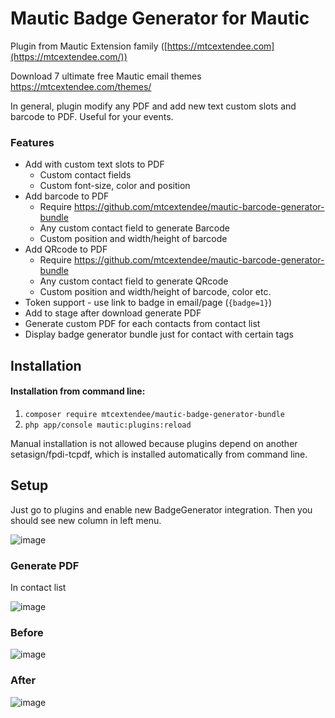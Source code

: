 # Mautic Badge Generator for Mautic

Plugin from Mautic Extension family ([https://mtcextendee.com](https://mtcextendee.com/))

Download 7 ultimate free Mautic email themes https://mtcextendee.com/themes/

In general, plugin modify any PDF and add new text custom slots and barcode to PDF. Useful for your events.

### Features

- Add with custom text slots to PDF
    - Custom contact fields
    - Custom font-size, color and position
- Add barcode to PDF
    - Require https://github.com/mtcextendee/mautic-barcode-generator-bundle
    - Any custom contact field to generate Barcode
    - Custom position and width/height of barcode
 - Add QRcode to PDF
    - Require https://github.com/mtcextendee/mautic-barcode-generator-bundle
    - Any custom contact field to generate QRcode
    - Custom position and width/height of barcode, color etc.
- Token support - use link to badge in email/page (`{badge=1}`)
- Add to stage after download generate PDF
- Generate custom PDF for each contacts from contact list
- Display badge generator bundle just for contact with certain tags

## Installation

#### Installation from command line:

1. `composer require mtcextendee/mautic-badge-generator-bundle`
1. `php app/console mautic:plugins:reload`

Manual installation is not allowed because plugins depend on another setasign/fpdi-tcpdf, which is installed automatically from command line.

## Setup

Just go to plugins and enable new BadgeGenerator integration. Then you should see new column in left menu.

![image](https://user-images.githubusercontent.com/462477/55947007-fee26d80-5c4d-11e9-8e07-47bf08b3b4fa.png)

### Generate PDF

In contact list

![image](https://user-images.githubusercontent.com/462477/55949170-4c60d980-5c52-11e9-8c77-d7db28b38330.png)

### Before

![image](https://user-images.githubusercontent.com/462477/55948833-9d240280-5c51-11e9-8222-8d9f8a61476a.png)

### After

![image](https://user-images.githubusercontent.com/462477/55949107-25a2a300-5c52-11e9-9a7d-8e84bcb4f851.png)

